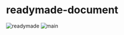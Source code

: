 # readymade-document
![readymade](http://i.imgur.com/kcQetn5.png?1)
![main](https://cloud.githubusercontent.com/assets/7744615/15296807/0d1d64c8-1bd2-11e6-8bdc-c0eca7fc7c56.png)
